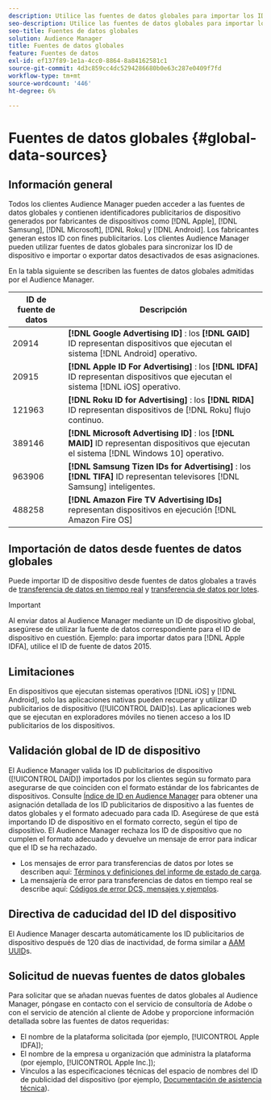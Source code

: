 ```yaml
---
description: Utilice las fuentes de datos globales para importar los ID publicitarios de dispositivo.
seo-description: Utilice las fuentes de datos globales para importar los ID publicitarios de dispositivo.
seo-title: Fuentes de datos globales
solution: Audience Manager
title: Fuentes de datos globales
feature: Fuentes de datos
exl-id: ef137f89-1e1a-4cc0-8864-8a84162581c1
source-git-commit: 4d3c859cc4dc5294286680b0e63c287e0409f7fd
workflow-type: tm+mt
source-wordcount: '446'
ht-degree: 6%

---
```


# Fuentes de datos globales {#global-data-sources}

## Información general

Todos los clientes Audience Manager pueden acceder a las fuentes de datos globales y contienen identificadores publicitarios de dispositivo generados por fabricantes de dispositivos como [!DNL Apple], [!DNL Samsung], [!DNL Microsoft], [!DNL Roku] y [!DNL Android]. Los fabricantes generan estos ID con fines publicitarios. Los clientes Audience Manager pueden utilizar fuentes de datos globales para sincronizar los ID de dispositivo e importar o exportar datos desactivados de esas asignaciones.

En la tabla siguiente se describen las fuentes de datos globales admitidas por el Audience Manager.

| ID de fuente de datos | Descripción |
|---|---|
| 20914 | **[!DNL Google Advertising ID]** : los  **[!DNL GAID]** ID representan dispositivos que ejecutan el sistema  [!DNL Android] operativo. |
| 20915 | **[!DNL Apple ID For Advertising]** : los  **[!DNL IDFA]** ID representan dispositivos que ejecutan el sistema  [!DNL iOS] operativo. |
| 121963 | **[!DNL Roku ID for Advertising]** : los  **[!DNL RIDA]** ID representan dispositivos de  [!DNL Roku] flujo continuo. |
| 389146 | **[!DNL Microsoft Advertising ID]** : los  **[!DNL MAID]** ID representan dispositivos que ejecutan el sistema  [!DNL Windows 10] operativo. |
| 963906 | **[!DNL Samsung Tizen IDs for Advertising]** : los  **[!DNL TIFA]** ID representan televisores  [!DNL Samsung] inteligentes. |
| 488258 | **[!DNL Amazon Fire TV Advertising IDs]** representan dispositivos en ejecución  [!DNL Amazon Fire OS] |

## Importación de datos desde fuentes de datos globales

Puede importar ID de dispositivo desde fuentes de datos globales a través de [transferencia de datos en tiempo real](../integration/sending-audience-data/real-time-data-integration/real-time-data-transfer.md) y [transferencia de datos por lotes](../integration/sending-audience-data/batch-data-transfer-explained/batch-data-transfer-explained.md).

>[!IMPORTANT]
>
>Al enviar datos al Audience Manager mediante un ID de dispositivo global, asegúrese de utilizar la fuente de datos correspondiente para el ID de dispositivo en cuestión. Ejemplo: para importar datos para [!DNL Apple IDFA], utilice el ID de fuente de datos 2015.

## Limitaciones

En dispositivos que ejecutan sistemas operativos [!DNL iOS] y [!DNL Android], solo las aplicaciones nativas pueden recuperar y utilizar ID publicitarios de dispositivo ([!UICONTROL DAID]s). Las aplicaciones web que se ejecutan en exploradores móviles no tienen acceso a los ID publicitarios de los dispositivos.

## Validación global de ID de dispositivo

El Audience Manager valida los ID publicitarios de dispositivo ([!UICONTROL DAID]) importados por los clientes según su formato para asegurarse de que coinciden con el formato estándar de los fabricantes de dispositivos. Consulte [Índice de ID en Audience Manager](../reference/ids-in-aam.md) para obtener una asignación detallada de los ID publicitarios de dispositivo a las fuentes de datos globales y el formato adecuado para cada ID. Asegúrese de que está importando ID de dispositivo en el formato correcto, según el tipo de dispositivo. El Audience Manager rechaza los ID de dispositivo que no cumplen el formato adecuado y devuelve un mensaje de error para indicar que el ID se ha rechazado.

* Los mensajes de error para transferencias de datos por lotes se describen aquí: [Términos y definiciones del informe de estado de carga](../reporting/onboarding-status-report.md#report-terms-conditions).
* La mensajería de error para transferencias de datos en tiempo real se describe aquí: [Códigos de error DCS, mensajes y ejemplos](../api/dcs-intro/dcs-api-reference/dcs-error-codes.md).

## Directiva de caducidad del ID del dispositivo

El Audience Manager descarta automáticamente los ID publicitarios de dispositivo después de 120 días de inactividad, de forma similar a [AAM UUID](../faq/faq-privacy.md)s.

## Solicitud de nuevas fuentes de datos globales

Para solicitar que se añadan nuevas fuentes de datos globales al Audience Manager, póngase en contacto con el servicio de consultoría de Adobe o con el servicio de atención al cliente de Adobe y proporcione información detallada sobre las fuentes de datos requeridas:

* El nombre de la plataforma solicitada (por ejemplo, [!UICONTROL Apple IDFA]);
* El nombre de la empresa u organización que administra la plataforma (por ejemplo, [!UICONTROL Apple Inc.]);
* Vínculos a las especificaciones técnicas del espacio de nombres del ID de publicidad del dispositivo (por ejemplo, [Documentación de asistencia técnica](https://developer.apple.com/documentation/adsupport)).
